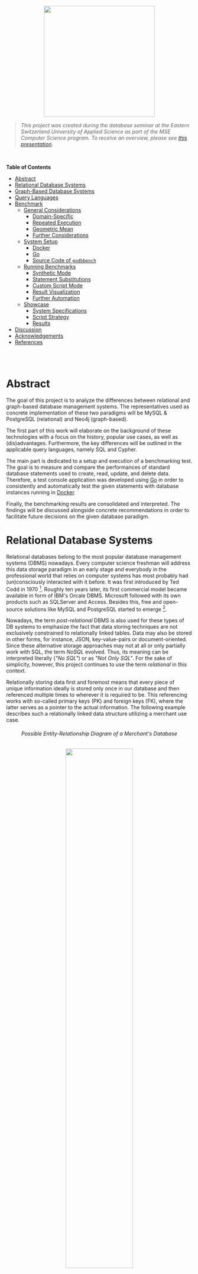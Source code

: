 <p align="center"> <img src="./docs/assets/logo.svg" width="300"/> </p>

>*This project was created during the database seminar at the Eastern Switzerland University of Applied Science as part of the MSE Computer Science program.
To receive an overview, please see [this presentation](https://romanboegli.github.io/godbbench/)*.

</br>

**Table of Contents**

- [Abstract](#abstract)
- [Relational Database Systems](#relational-database-systems)
- [Graph-Based Database Systems](#graph-based-database-systems)
- [Query Languages](#query-languages)
- [Benchmark](#benchmark)
  - [General Considerations](#general-considerations)
    - [Domain-Specific](#domain-specific)
    - [Repeated Execution](#repeated-execution)
    - [Geometric Mean](#geometric-mean)
    - [Further Considerations](#further-considerations)
  - [System Setup](#system-setup)
    - [Docker](#docker)
    - [Go](#go)
    - [Source Code of `godbbench`](#source-code-of-godbbench)
  - [Running Benchmarks](#running-benchmarks)
    - [Synthetic Mode](#synthetic-mode)
    - [Statement Substitutions](#statement-substitutions)
    - [Custom Script Mode](#custom-script-mode)
    - [Result Visualization](#result-visualization)
    - [Further Automation](#further-automation)
  - [Showcase](#showcase)
    - [System Specifications](#system-specifications)
    - [Script Strategy](#script-strategy)
    - [Results](#results)
- [Discussion](#discussion)
- [Acknowledgements](#acknowledgements)
- [References](#references)

</br>
</br>

# Abstract

The goal of this project is to analyze the differences between relational and graph-based database management systems.
The representatives used as concrete implementation of these two paradigms will be MySQL & PostgreSQL (relational) and Neo4j (graph-based).

The first part of this work will elaborate on the background of these technologies with a focus on the history, popular use cases, as well as (dis)advantages.
Furthermore, the key differences will be outlined in the applicable query languages, namely SQL and Cypher.

The main part is dedicated to a setup and execution of a benchmarking test.
The goal is to measure and compare the performances of standard database statements used to create, read, update, and delete data.
Therefore, a test console application was developed using [Go](https://go.dev/) in order to consistently and automatically test the given statements with database instances running in [Docker](https://www.docker.com/).

Finally, the benchmarking results are consolidated and interpreted.
The findings will be discussed alongside concrete recommendations in order to facilitate future decisions on the given database paradigm.

# Relational Database Systems

Relational databases belong to the most popular database management systems (DBMS) nowadays.
Every computer science freshman will address this data storage paradigm in an early stage and everybody in the professional world that relies on computer systems has most probably had (un)consciously interacted with it before.
It was first introduced by Ted Codd in 1970 [^1].
Roughly ten years later, its first commercial model became available in form of IBM's Orcale DBMS.
Microsoft followed with its own products such as SQLServer and Access.
Besides this, free and open-source solutions like MySQL and PostgreSQL started to emerge [^2].

Nowadays, the term *post-relational* DBMS is also used for these types of DB systems to emphasize the fact that data storing techniques are not exclusively constrained to relationally linked tables.
Data may also be stored in other forms, for instance, JSON, key-value-pairs or document-oriented.
Since these alternative storage approaches may not at all or only partially work with SQL, the term *NoSQL* evolved.
Thus, its meaning can be interpreted literally (*"No SQL"*) or as *"Not Only SQL"*.
For the sake of simplicity, however, this project continues to use the term *relational* in this context.

Relationally storing data first and foremost means that every piece of unique information ideally is stored only once in our database and then referenced multiple times to wherever it is required to be.
This referencing works with so-called primary keys (PK) and foreign keys (FK), where the latter serves as a pointer to the actual information.
The following example describes such a relationally linked data structure utilizing a merchant use case.

<h6 align="center">Possible Entity-Relationship Diagram of a Merchant's Database</h6>
<p align="center"> <img src="./docs/assets/merchanterd.drawio.svg" width="60%"/> </p>

Each box in this entity-relationship diagram (ERD) represents an *entity*, which is in practice nothing else than a table where each row describes a distinct tuple.
The listed attributes in the boxes correspond to the columns of the table, also known as *attributes*.
The connecting lines specify the *relationships* between the entities.
The relationships also indicate *cardinality*.
A customer, for instance, can place zero or any amount of orders.
Each order contains at least one line item.
A supplier, on the other hand, delivers one or more products, while each product belongs to exactly one category.
Finally, a product can occur zero or many times in the great list of line items.

With this relational data structure, the absence of informational redundancy is ensured.
In the context of DBMS, the structure is referred to as *schema*, and the process of designing is called *database normalization*.
Working with normalized data is not only storage efficient but also allows keeping the operational costs that might occur when updating information at a minimum.
Imagine a concrete product has been ordered many thousand times and suddenly, the merchant would like to rename this product.
Thanks to the relational structure, the update operation will only affect one single storage cell, namely in the product entity on the corresponding row-column intersection.
The thousandfold mentions of this product in the line item entity will remain unaffected as the referencing foreign key `ProductId` will not change.
Only the referenced information does.

Common use cases for relational DBMS include data scenarios that are well known, depict clear relationships and entail little changes over time.
All aspects are given in the merchant example above.
Other examples may include the data scenarios of payment processors, storehouses or facility management.
As a merchant, the versatility of the storable information is quite concluding.
This allows to quite thoroughly specify the entities, their attributes and relationships in advance.
From this, the data structure can be derived which is in relational DBMS referred to as *schema*.

Once a database has been initiated with a schema, one can start storing and querying information.
Retroactive changes to this schema are still possible but can induce challenges.
Imagine adding another attribute to an already existing table with millions of data records in it.
This new column will store a foreign key to a new entity that holds category types, as new data records can from now on be categorized.
For the sake of completeness, however, this schema manipulation must also include a major data update in order to retrospectively categorize the already existing data records in this table.
This directly poses the question if the correct category is always derivable.
This example illustrates the complexity of retrospective schema manipulations.

On the other hand, can the rigidness of relational DBMS also be seen as an advantage.
Every software engineer that is responsible for implementing the business logic and presentation layer for an application appreciates a definite and rather complete definition of the data ensemble.
Little schema changes are often followed by major source code changes which can be costly.

# Graph-Based Database Systems

With rising trends in amounts and connections of data, the classic relational database management systems seemed not to be the ideal choice.
In the field of mathematics, graph theory was already established and algorithms to assess networks of connected nodes became more and more popular.
The core business model of emerging companies such as Twitter or Facebook was and still is based on data that can be represented ideally as graphs.
For instance, think of friendship relations among people as shown in the figure below.
Every person represents a node and the connecting lines (a.k.a. edges) indicate the friendship relations among them.
The nodes are attributed be the person's name and the thickness of the edges describes, for instance, how close this friendship is.

<h6 align="center">Friendships as Weighted Graph [^3]</h6>
<p align="center"> <img src="./docs/assets/friendsgraph.svg" width="65%"/> </p>

Capturing graph-based data domains in a relational DBMS invokes certain limitations regarding ease of querying, computational complexity, and efficiency [^4].
Graph-based database systems overcome these limitations as they store such graph-based information natively.
A popular implementation of such a system is [Neo4j](https://neo4j.com/).
Other than in relational DBMS, Neo4j allows heterogeneous sets of attributes on both nodes and relationships.
This implies that there is also no database schema to be specified beforehand.
One simply creates attributed nodes and the also attributed relationships among them in order to start working with a graph database [^5].

One of the most remarkable advantages is the application of graph algorithms as they are uniquely well suited to reveal and understand patterns in highly connected datasets.
Possible real-world problems may include uncovering vulnerable components in a network, discovering unseen dependencies, identifying bottlenecks, revealing communities based on behavior patterns, or specifying the cheapest route through a network [^6].

Although it is technically possible to always use a relational DBMS when working with a highly connected data scenario, lots of work can be simplified using graph-based DBMS.
This is especially appreciable when working with recursion, different result types or path-finding problems [^7].
The latter is especially useful in use cases such as direction finding for geographic applications, optimizations in supply chain systems, bottleneck determination in computer networks or fraud detection.

On the other hand, graph-based DBMS also bear certain disadvantages.
First, there is no unified query language to work with and the ones that exist rather unknown due to their recency.
This can have a major impact on real-world applications as companies and the developers working for them most probably prefer the technology that they already know and will be able to support in the long run.
Furthermore, the high degree of flexibility due to the absence of a schema invokes the costs of missing referential integrity and normalization.
This makes graph-based DBMS less suitable for high integrity systems as they exist in the financial industry for example [^8].

# Query Languages

The communication language for relational DBMS is called *Structured Query Language* (SQL).
Although each DBMS has its own slightly different SQL implementation, so-called dialects, the language follows a standard that is broadly known among developers and database engineers.
SQL statements can be structured into three subdivisions, namely Data Definition Language (DDL), Data Manipulation Language (DML) and Data Control Language [DCL][^9].
The following table specified the associated database operations for each subdivision.

Subdivision | Database Operations
:-----------|:--------------------------------
DDL         | `CREATE`, `ALTER`, `DROP`, `TRUNCATE`
DML         | `SELECT`, `INSERT`, `UPDATE`, `DELETE`
DCL         | `GRANT`, `REVOKE`, `COMMIT`, `ROLLBACK`

The fundamentally different paradigm in graph-based DBMS requires different communication languages.
Neo4j for example implemented the expressive and compact language called *Cypher* which has a close affinity with the common graph representation habit.
This facilitates the programmatic interaction with property graphs.
Other languages are *[SPARQL](https://www.w3.org/TR/rdf-sparql-query/)* or *[Gremlin](https://github.com/tinkerpop/gremlin/wiki)* which are, however, not further discussed in this work.

The two languages SQL and Cypher exhibit significant differences in their statement formulation, as the following examples show.

```sql
-- SQL
SELECT * FROM Customer c WHERE c.Age >= 18

-- Cypher
MATCH (c:Customer) WHERE c.Age > 18 RETURN c;
```

The simple selection of a set of customers seems in both languages natural.
It is important to understand, however, that the SQL statement addresses a specific entity, i.e.\ table, called `Customer`, while the Cypher version matches all nodes in with the label `Customer`.

Cypher's elegance predominates when more than one entity is involved, as shown in the next example.

```sql
-- SQL
SELECT c.CustomerId, c.Name, SUM(p.Total)
FROM Customer c INNER JOIN Purchase p on c.CustomerId = p.CustomerId 
GROUP BY c.CustomerId, c.Name 
ORDER BY SUM(p.Total) DESC

-- Cypher
MATCH (c:Customer)-[:MAKES]->(p:Purchase)
RETURN c.Name, SUM(p.Total) AS TotalOrderValue 
ORDER BY TotalOrderValue DESC
```

The SQL approach involves joining the `Purchase` entity via the explicitly stated mapping key `CustomerId`.
Furthermore, the usage of the aggregation function `SUM`requires the subsequent `GROUP BY` clause to become a valid statement.
In Cypher, however, joining is done using the (attributed) arrow clause `-->` which simply indicates a relationship and no grouping clause is required in order to benefit from aggregation functions.

# Benchmark

The beginning of this chapter covers general considerations regarding database benchmarks.
Subsequently, it guides through the required system setup in order to start benchmarking with `godbbench`.
Some examples are shown how to create custom scripts and visualize the resulting measurements.
Lastly, a whole showcase called `employees` is presented using further automation via a bash-script.

## General Considerations

Benchmarking allows testing a system's performance in a controlled and repeatable manner.
Reasons to conduct benchmarks may include system design, proofs of concepts, tuning, capacity planning, troubleshooting or marketing [^10].
To conduct a thoughtful and unbiased benchmark, multiple points must be considered.
This chapter will give an overview of the most important considerations alongside the argumentation of how these challenges are counteracted in `godbbench`.

### Domain-Specific

The Benchmark Handbook by Jim Gray emphasizes the need for domain-specific benchmarks as the diversity of computer systems is huge [^11].
Since each computer system is usually designed for a few domain-specific problems, there exists no global metric to measure the system performance for later comparison.
Thus it is crucial also to work with domain-specific benchmarks in order to receive meaningful insights.
Additionally, such benchmarks should meet four important criteria, namely:

- **Relevancy:** Benchmark must measure the peak performance when performing typical operations within that problem domain.
- **Portability:** Benchmark must be easy to implement on different systems and architectures.
- **Scalability:** Benchmark must be applicable on small to large systems.
- **Simplicity:** Benchmark must be understandable in order to not lack credibility.

One key feature of `goddbbench` is the allowance of custom database scripts.
This allows the creators of these scripts to capture the domain-specific data scenario.
Statements or transactions in these scripts are prepended with special tags.
These tags allow parts of the script to be named which facilitates the result analysis in a later step.
Furthermore, tags can specify the number of times a certain statement should be executed.
Examples will be given in later chapters.

### Repeated Execution

Relational as well as graph-based DBMS improve the performance by design using execution plans and cached information.
Therefore, a single execution of a single query is hardly meaningful.
The database should rather be stressed with thousands of statement executions, for instance querying the purchasing history of customers based on their randomly chosen identification number.
This not only simulates real-world requirements on the DBMS, it also allows the system to *warm-up* and mitigates the benefits of cached information [^4].

Each benchmark performed with `goddbbench` requires the indication of the number of iterations, i.e.\ the *iteration count*.
Usually, these value series follow the pattern of $10^x$.

### Geometric Mean

Following the advice of repeated statement executions will lead to different time measurements.
In order to draw a conclusion on how fast the given DBMS could handle the task, one should not simply calculate the arithmetic mean of all the data points since it is sensitive to outliers.
A better choice to mathematically consolidate the measurements would be the geometric mean which can also be applied to un-normalized data [^12].
It is defined as followed:

<h6 align="center">Geometric Mean</h6>
<p align="center"> <img src="./docs/assets/geometricmean.svg" width="250"/> </p>

The measurements for each benchmark in `goddbbench` include the extrema (i.e.\ minimum and maximum time), the arithmetic and geographic mean, the time per operation as well as the number of operations per second.
For all metrics except the latter, the time unit is given in microseconds (μs).

### Further Considerations

The stated considerations up to now only scratch the surface in the field of database benchmarking.
What about different deployment settings (e.g.\ on-premise vs. cloud), concurrent connections or running background jobs, just to name a few.
The consideration of these aspects will not facilitate the process of a representational database benchmarking test.
Therefore, it might be helpful to consult the industry-standard database benchmarks developed by the [Transaction Processing Council (TPC)](https://www.tpc.org/).
Scalzo (2018) elucidates these standards [^13].

## System Setup

Three components are required in order to use `goddbench`.
These are:

- Docker to run the DBMS instances.
Technically, these instances can also run somewhere else as long as the IP address and port number is known.
- The programming language `Go` to execute the tool.
- The source code of `godbbench`, i.e.\ a clone of this repository.

The following subchapter will give further insights into the setup process.

### Docker

Docker allows the most lightweight and easiest database setup.
Download [Docker](https://www.docker.com/products/docker-desktop/) via the provided installers.
To check whether the installation was successful, enter the following command to print the installed version:

```console
docker -v  # should print something like "Docker version 20..."
```

As a next step, execute the following command in order to create an instance for each DBMS focused on this project.
Actually, these are three single commands but using `&&` allows concatenation.
The backslashes (`\`) allow line breaks.

```console
docker run --name gobench-mysql -p 3306:3306 -e MYSQL_ROOT_PASSWORD=password -d mysql && \
docker run --name gobench-postgres -p 5432:5432 -e POSTGRES_PASSWORD=password -d postgres && \
docker run --name gobench-neo4j -p7474:7474 -p7687:7687 -e NEO4J_AUTH=neo4j/password -d neo4j
```

Docker will automatically download the required images, set up and start the containers.
This is required as `godbbench` expects these DBMS to be up and running at the specified ports.

To remove the DB containers and the associated volumes again, use the following command.

```console
docker rm -f $(docker ps -a | grep gobench-mysql | cut -f 1 -d ' ') && \
docker rm -f $(docker ps -a | grep gobench-postgres | cut -f 1 -d ' ') && \
docker rm -f $(docker ps -a | grep gobench-neo4j | cut -f 1 -d ' ') && \
docker volume prune -f
```

### Go

Download the suitable installer for the latest version on the [project's homepage](https://go.dev/dl/) and execute it.
To check if the installation was successful enter `go version` in your terminal - the version should be printed.

```console
go version # should print something like "go version go1...."
```

### Source Code of `godbbench`

Either download this GitHub repository manually as ZIP file and extract it on your computer.
In case [`git`](https://git-scm.com/downloads) is installed on your system, navigate to the desired storage location in your file system using the terminal and execute the following command.

```console
git clone https://github.com/RomanBoegli/godbbench.git
```

After successfully downloading the source code, navigate into the `cmd` folder.
It contains the two most important files to work with.
Test the communication with the tool by entering the following command in your terminal.
It should print the available sub-commands.

```console
go run godbbench.go # should print "Available subcommands: ..."
```

## Running Benchmarks

Once the system setup was completed, the first benchmarks can be executed.
There are two possibilities to run benchmarks.
The *synthetic mode* includes the execution of a few default so-called *Create-Read-Update-Delete (CRUD)* statements with a single generic entity.
The other possibility would be the *custom script mode* which executes whatever is specified in an externally provided script file.
Both modes allow so-called *statement substitution* which is best explained with the examples provided in the following chapter.

### Synthetic Mode

When no custom script is passed to the argument `--script`, synthetic statements are executed.
So far these include very basic CRUD operations on one single (generic) entity with random values.
Taking the example of PostgreSQL, the synthetic script looks like the following (similar implementation in MySQL and Neo4j adapters).

```SQL
-- synthetic INSERT
INSERT INTO godbbench.generic (genericId, name, balance, description) 
VALUES( {{.Iter}}, '{{call .RandString 3 10 }}', {{call .RandIntBetween 0 9999999}}, '{{call .RandString 0 100 }}' );

-- synthetic SELECT
SELECT * FROM godbbench.Generic WHERE GenericId = {{.Iter}};

-- synthetic UPDATE
UPDATE godbbench.Generic 
SET Name = '{{call .RandString 3 10 }}', Balance = {{call .RandIntBetween 0 9999999}} 
WHERE GenericId = {{.Iter}};

-- synthetic DELETE
DELETE FROM godbbench.Generic WHERE GenericId = {{.Iter}};
```

### Statement Substitutions

Obviously, these statements above seem not to respect the SQL standard.
The declarations embraced with double curly brackets (e.g.\ `{{ example }}`) will be substituted using the [golang template engine](https://pkg.go.dev/text/template) right before the statement is passed to the DBMS.
This allows to dynamically create random queries without specifying thousands of structurally identical SQL statements.
All possible substitution commands are listed in the following table.

Declaration | Substitution
:-----------|:------------
`{{.Iter}}`| Counter that starts with 1 and ends with the specified iteration count of the given benchmark.
`{{call .RandInt64}}`|Returns a random non-negative value of type [Int64](https://pkg.go.dev/builtin#int64).
`{{call .RandFloat64}}`|Returns a random value within the interval [0.0,1.0) as [Float64](https://pkg.go.dev/builtin#float64).
`{{call .RandIntBetween 1 42}}`| Returns a random integer between 1 and 42. Input values must be a valid [Int32](https://pkg.go.dev/builtin#int32).
`{{call .RandFloatBetween 0.8 9.9}}`| Returns a random float between 0.8 and 9.9. Input values must be a valid [Float64](https://pkg.go.dev/builtin#float64).
`{{call .RandString 1 9}}`| Returns a random string with a length between 1 and 9 characters.
`{{call .RandDate}}`|Returns a random date as string (yyyy-MM-dd) between `1970-01-01` and `2023-01-01`.

In order to run the synthetic CRUD benchmarks with an iteration count of 1'000 against the running PostgreSQL Docker instance, execute the following statement.

````console
go run godbbench.go postgres --host 127.0.0.1 --port 5432 --user postgres --pass password --iter 1000
````

The benchmark results will directly be printed to your console as shown in the video below.

<h6 align="center">Example of Synthetic Benchmarks against PostgreSQL</h6>

<https://user-images.githubusercontent.com/22320200/165149101-499ac3a6-a5d2-46c1-80aa-52e0397b1b40.mp4>

Alternatively, the synthetic benchmarks that should be executed can also be named explicitly using the `--run` flag.
This allows to only run the ones that are of interest in the given situation (e.g.\ `--run "inserts selects"`).
The benchmark results can also be saved as CSV file by specifying a storage location, e.g.\ `--writecsv "./results.csv"`.

After several runs on various DBMS and with different iteration counts, the different result files located in the same folder can be merged into one single file using the following command.

```console
go run godbbench.go mergecsv --rootDir "." --targetFile "./merged.csv"
````

Finally, the following command will create a static `HTML` page that can be opened using any web browser that visualized the merged result.

```console
go run godbbench.go createcharts --dataFile "./merged.csv" # creates 'charts.html' 
````

With help of the concatenation sign `&&` all these commands can be combined and executed at once as shown below.

```console
go run godbbench.go neo4j --host 127.0.0.1 --port 7687 --user neo4j --pass password --iter 100 --writecsv "neo4j.csv" \
&& go run godbbench.go postgres --host 127.0.0.1 --port 5432 --user postgres --pass password --iter 100 --writecsv "postgres.csv" \
&& go run godbbench.go mysql --host 127.0.0.1 --port 3306 --user root --pass password --iter 100 --writecsv "mysql.csv" \
&& go run godbbench.go mergecsv --rootDir "." --targetFile "./merged.csv" \
&& go run godbbench.go createcharts --dataFile "./merged.csv"
```

<h6 align="center">Example of Concatenated Synthetic Benchmarks</h6>

<https://user-images.githubusercontent.com/22320200/165149157-eb6ac0ec-3cdb-4c4b-905a-b87fa9444dd2.mp4>

The collected results after that the concatenated statements have created only provide a performance comparison on one single iteration count, i.e.\ 1'000.
One would have to extend or repeat it with higher orders of iterations, for instance 10'000, 100'000 and so forth.

### Custom Script Mode

Since the variety and quality of the synthetic benchmarks are limited to a few basic operations, it is much more recommended testing the database systems with custom scripts.
This allows to not only account for a use case-specific data scenario but also to test more realistic and thus often more complex CRUD operations.

Custom scripts require certain annotations to correctly render statements into individual benchmark tasks.
Everything below such an annotation, e.g.\ various SQL statements delimited with a semicolon, define a single benchmark.
These annotations must follow a strict pattern which is explained below.

```code
\benchmark <once/loop>  [<0-1>]  \name  <A-Za-z0-9>
           ─────┬─────   ──┬──          ─────┬─────
                │          │                 └─ Benchmark identifier: 
                │          │                    Just a name or label for the benchmark.
                │          │                    Important for subsequent result analysis.
                │          │
                │          └─ Scale factor:
                │             Scale factor expressed as percentage to the specified 
                │             iteration count. Only relevant when looping.
                │
                └─ Case of recurrence:
                   Keyword "once" will execute the benchmark only one time, regardless of 
                   the specified iteration count. Useful for setup and teardown statements.
```

In the case of a looping benchmark, the (collection of) statement(s) subsumed below a given annotation will be executed as often as the specified scale factor of the provided `--iter` amount.
The fictive script example below exemplifies this.

```sql
-- INIT
\benchmark once \name setup
-- start of benchmark 'setup'
DROP TABLE IF EXISTS mytable;
CREATE TABLE mytable (myId INT PRIMARY KEY, myName VARCHAR(20));
-- end of benchmark 'setup', will be executed one single time

-- INSERTS
\benchmark loop 0.75 \name inserts
-- start of benchmark 'inserts'
INSERT INTO mytable (myId, myName) VALUES( {{.Iter}}, '{{call .RandString 5 20 }}');
-- end of benchmark 'inserts', will be executed <75% of given iteration count> times

-- SELECTS
\benchmark loop 1.0 \name selects
-- start of benchmark 'selects'
SELECT * FROM mytable WHERE myName LIKE '%{{call .RandString 1 10 }}%';
-- end of benchmark 'selects', will be executed <100% of given iteration count> times
```

Using the example script above, the entire benchmarking procedure consists of three benchmark tasks, namely `setup`, `inserts` and `selects`.
To start it, the following command would be necessary.

````console
go run godbbench.go postgres --host 127.0.0.1 --port 5432 --user postgres --pass password \
                             --iter 1000  \
                             --script "../path/to/scripts/myscript.sql"
````

The iteration count in this command is set on `1'000` using the `--iter` option.
This results in the following number of executions per benchmark.

Benchmark | Executions | Reason
:---------|:--------------------:|:---------
`setup` | 1 | Single benchmark due to `once` annotation
`inserts` | 750 | Looping benchmark with scale factor of 75%
`selects` | 1'000 | Looping benchmark with scale factor of 100%

Further, examples can be found in the [script folder](./scripts/) of this project.

### Result Visualization

Each integration of a benchmark is timed in order to measure its performance.
As seen before, the individual results can be saved as CSV files and merged into one single file.
The following excerpt exemplifies what such a merged result file could look like.

```code
┌───────────┬─────────────────┬──────────┬─────────────┬─────────────┬─────────────────┬───────────────┬───────────┬───────────┬────────┬────────┐
│ system    │ iteration count │ name     │ executions  │ total (μs)  │ arithMean (μs)  │ geoMean (μs)  │ min (μs)  │ max (μs)  │ ops/s  │ μs/op  │
├───────────┼─────────────────┼──────────┼─────────────┼─────────────┼─────────────────┼───────────────┼───────────┼───────────┼────────┼────────┤
│ mysql     │ 10              │ inserts  │ 10          │ 20435       │ 19431           │ 20799         │ 16618     │ 19902     │ 489    │ 2043   │
│ mysql     │ 10              │ selects  │ 10          │ 11682       │ 8637            │ 8950          │ 4639      │ 11309     │ 855    │ 1168   │
│ mysql     │ 10              │ updates  │ 10          │ 16845       │ 14353           │ 15115         │ 9305      │ 16435     │ 593    │ 1684   │
│ mysql     │ 10              │ deletes  │ 10          │ 19017       │ 16020           │ 16881         │ 9961      │ 18783     │ 525    │ 1901   │
│ mysql     │ 100             │ inserts  │ 100         │ 160652      │ 17733           │ 10315         │ 1912      │ 111225    │ 622    │ 1606   │
│ mysql     │ 100             │ selects  │ 100         │ 44790       │ 3577            │ 2494          │ 976       │ 29640     │ 2232   │ 447    │
│ mysql     │ 100             │ updates  │ 100         │ 122012      │ 13576           │ 11685         │ 2141      │ 33193     │ 819    │ 1220   │
│ mysql     │ 100             │ deletes  │ 100         │ 65382       │ 6182            │ 5818          │ 2144      │ 13177     │ 1529   │ 653    │
│ mysql     │ 1000            │ inserts  │ 1000        │ 789239      │ 11274           │ 10586         │ 3417      │ 38472     │ 1267   │ 789    │
│ mysql     │ 1000            │ selects  │ 1000        │ 314366      │ 4120            │ 3301          │ 870       │ 33581     │ 3180   │ 314    │
│ mysql     │ 1000            │ updates  │ 1000        │ 773601      │ 10667           │ 9631          │ 2210      │ 46906     │ 1292   │ 773    │
│ mysql     │ 1000            │ deletes  │ 1000        │ 490949      │ 6960            │ 6632          │ 2232      │ 19029     │ 2036   │ 490    │
│ neo4j     │ 10              │ inserts  │ 10          │ 195612      │ 173451          │ 183267        │ 110071    │ 195053    │ 51     │ 19561  │
│ neo4j     │ 10              │ selects  │ 10          │ 45374       │ 33205           │ 33367         │ 16483     │ 45277     │ 220    │ 4537   │
│ neo4j     │ 10              │ updates  │ 10          │ 105883      │ 100145          │ 107301        │ 96661     │ 105207    │ 94     │ 10588  │
│ neo4j     │ 10              │ deletes  │ 10          │ 35309       │ 25401           │ 25780         │ 14108     │ 35218     │ 283    │ 3530   │
│ neo4j     │ 100             │ inserts  │ 100         │ 833858      │ 95858           │ 77052         │ 15691     │ 329898    │ 119    │ 8338   │
│ neo4j     │ 100             │ selects  │ 100         │ 685079      │ 73109           │ 63719         │ 14835     │ 192135    │ 145    │ 6850   │
│ neo4j     │ 100             │ updates  │ 100         │ 608159      │ 66402           │ 56629         │ 13099     │ 180347    │ 164    │ 6081   │
│ neo4j     │ 100             │ deletes  │ 100         │ 541592      │ 55821           │ 49806         │ 13646     │ 140613    │ 184    │ 5415   │
│ neo4j     │ 1000            │ inserts  │ 1000        │ 3482636     │ 50148           │ 45613         │ 8727      │ 248238    │ 287    │ 3482   │
│ neo4j     │ 1000            │ selects  │ 1000        │ 3873064     │ 55643           │ 51104         │ 10384     │ 192788    │ 258    │ 3873   │
│ neo4j     │ 1000            │ updates  │ 1000        │ 3393816     │ 49276           │ 45709         │ 11202     │ 153225    │ 294    │ 3393   │
│ neo4j     │ 1000            │ deletes  │ 1000        │ 3097136     │ 44314           │ 40621         │ 8770      │ 169153    │ 322    │ 3097   │
│ postgres  │ 10              │ inserts  │ 10          │ 42880       │ 30977           │ 30125         │ 5821      │ 42170     │ 233    │ 4288   │
│ postgres  │ 10              │ selects  │ 10          │ 37178       │ 26828           │ 27351         │ 14140     │ 36999     │ 268    │ 3717   │
│ postgres  │ 10              │ updates  │ 10          │ 35324       │ 25311           │ 22674         │ 2688      │ 35163     │ 283    │ 3532   │
│ postgres  │ 10              │ deletes  │ 10          │ 38104       │ 24445           │ 19879         │ 2685      │ 37997     │ 262    │ 3810   │
│ postgres  │ 100             │ inserts  │ 100         │ 97908       │ 10035           │ 4393          │ 1489      │ 80063     │ 1021   │ 979    │
│ postgres  │ 100             │ selects  │ 100         │ 109397      │ 10711           │ 3847          │ 879       │ 75002     │ 914    │ 1093   │
│ postgres  │ 100             │ updates  │ 100         │ 110818      │ 11724           │ 6630          │ 1845      │ 59777     │ 902    │ 1108   │
│ postgres  │ 100             │ deletes  │ 100         │ 89923       │ 10452           │ 5117          │ 1042      │ 64316     │ 1112   │ 899    │
│ postgres  │ 1000            │ inserts  │ 1000        │ 787422      │ 10420           │ 5762          │ 852       │ 94569     │ 1269   │ 787    │
│ postgres  │ 1000            │ selects  │ 1000        │ 316667      │ 3745            │ 2029          │ 564       │ 129437    │ 3157   │ 316    │
│ postgres  │ 1000            │ updates  │ 1000        │ 680765      │ 8696            │ 4890          │ 864       │ 77583     │ 1468   │ 680    │
│ postgres  │ 1000            │ deletes  │ 1000        │ 492111      │ 6595            │ 4086          │ 915       │ 78401     │ 2032   │ 492    │
└───────────┴─────────────────┴──────────┴─────────────┴─────────────┴─────────────────┴───────────────┴───────────┴───────────┴────────┴────────┘
```

The file serves as a basis for any kind of subsequent data analysis or visualization routines.
One routine is already implemented in `godbbench` and can be invoked using the `createcharts` command.
Most of the metrics are specified with the time unit of *microseconds*, that is `1` second (s) equals `1'000'0000` microseconds (μs).
The following table explains the meaning of all available columns in this file.

Column / Metric  | Definition
:----------------|:---------------------
`system`         | Name of testes DBMS
`iteration count`   | Number of iterations specified at invocation time.
`name`           | The benchmark's name.
`executions`     | Number of executions the given benchmark was performed under consideration of the annotated scale factor.
`total (μs)`     | Total amount of microseconds spend for all executions of the given benchmark.
`arithMean (μs)` | Average execution time microseconds calculated using the arithmetic mean.
`geoMean (μs)`   | Average execution time microseconds calculated using the geometric mean.
`min (μs)`       | Fastest single execution.
`max (μs)`       | Slowest single execution.
`ops/s`          | Operations per second which equals `executions` divided by `total (μs)`.
This is the only metric in this collection where high values are considered as good.
`μs/op`          | Microseconds per operation which equals `total (μs)` divided by `executions`.

The current implementation of the automated data visualization using `createcharts` command only accounts for the metrics `arithMean (μs)`, `geoMean (μs)`, `ops/s` and `μs/op` for each benchmark (column `name`).
The X-axsis represents the available iteration counts and the actual values are dynamically projected on the Y-axsis.
The command argument `--type` also allows alternating between a bar or a line chart, as illustrated below.
Additionally, the charts introduce a few interaction possibilities as demonstrated in the animation below.

<h6 align="center">Chart Interaction Options</h6>

<https://user-images.githubusercontent.com/22320200/173423856-ec7158b7-3db0-4ee8-ae2f-25cf158abe9b.mp4>

### Further Automation

So far it was shown several times how `godbbench` can be used to perform benchmarks against a DBMS using synthetic or custom-created statements and a specified amount of iterations.
This must then be repeated for each DBMS and iteration count which is tedious.
Therefore, this project also provides an automation script written in [Bash](https://www.gnu.org/software/bash/) and named [`benchmark.sh`](./cmd/benchmark.sh).

```console
bash benchmark.sh # use PowerShell when working on Windows
```

After it has started, it will loop over the provided iteration counts and run the benchmarks for all three supported DBMSs.
In the end, the individual result files will be merged and immediately rendered into the mentioned charts.
The following video demonstrates this.

<h6 align="center">Automation Bash Script Usage</h6>

<https://user-images.githubusercontent.com/22320200/165150973-483eafcf-9be0-4c8a-b6e4-ba19c21e9fa7.mp4>

Optionally, the script is also able to set-up and tear-down the dockerized database instances before respectively after each iteration count batch.
This ensures equal container conditions for each benchmarking procedure.

## Showcase

Two examples of custom scripts already exist in this repository.
The first is named [`merchant`](./scripts/merchant/) and represents the popular data scenario of a merchandising company that sells products from suppliers to their customers using orders.
This use case is predestined for a relational DBMS since due to its popular nature it is well understood and can concludingly be modeled as a database schema (see ERD image in chapter [Relational Database Systems](#relational-database-systems)).
Alternations to this schema are rather unlikely which makes it legitimately rigid.
Therefore, one must state that running benchmarks using this biased data scenario does not provide valuable insights when comparing relational and graph-based DBMS.
The reason why the `merchant` script nonetheless exists in this repository simply serves the act of establishing an understanding of how to write such custom scripts.
However, this script will be disregarded during the showcase.

The second custom script example is called [`employees`](./scripts/employees/).
Measured on the number of entities it seems to be less complex than the `merchant` script as it holds only one entity representing employees of a company.
However, it introduces a recursive relationship that models the organizational hierarchy, commonly known as the chain of command.
The image below represents this data scenario in both relational and graph-based.

<p align="center"> <img src="./docs/assets/employees_schema.svg" width="60%"/> </p>
<h6 align="center">Relational and Graph-Based Representation of Organsational Hierchary</h6>

Looking at the right-hand side visualization, it follows that the data scenario of the `employees` script creates a *directed acyclic graph*.
As relational and graph-based DBMS should be able to handle this data scenario, it provides a more fair challenge to them.
Therefore, this script will showcase the benchmarking with different iteration counts in this chapter, directly followed by the result discussion.

### System Specifications

All benchmarks are conducted on a [MacBook Pro (2019, 2.8 GHz Quad-Core Intel Core i7, 16 GB RAM)](https://everymac.com/systems/apple/macbook_pro/specs/macbook-pro-core-i7-2.8-quad-core-13-mid-2019-touch-bar-specs.html).
The three databases at focus (MySQL, PostgreSQL and Neo4j) were initialized (setup) with Docker exactly as documented in an earlier chapter.
The images used are the official database images which are available for download in the [Docker Hub](https://hub.docker.com/search?q=).
No improvements or modifications have been made to these images.
Additionally, no other applications were running during the benchmarking process except Docker and a terminal window.

### Script Strategy

The `employees` script for all three focused DBMSs can be found in [this folder](./scripts/employees/).
It is structured into the following parts.

Part | Benchmark | Tasks
:----|:-----------|:----------------
0    | `initialize` | Drop all possibly existing data and recreate the root node called "BigBoss"
1    |`insert_employee` | Inserts further nodes that are connected to randomly chosen existing nodes. The number of executions equals 100% of the specified iteration count.
2    |`select_before_index` | Subsequent query all existing nodes and return the node itself together with all its connected nodes (i.e.\ its subordinate employees). No index exists at this stage. The number of iterations equals 100% of the specified iteration count.
3    |`create_index` | Creating a so-called *BTREE* index on the entity's relationship indicator (i.e.\ foreign key in relational DBMS, resp. relationship itself in graph-based DBMS).
4 | `clear_cache` | All cached data is discarded.
5 | `select_after_index` | The identical querying tasks as in Part 2 is repeated.
6 | `clean` | Complete removal of existing data and index information.

The chosen iteration counts for this benchmarking procedure are defined as `{ 10, 50, 100, 500, 1'000, 5'000, 10'000 }`.
The reason why this series was not continued to an even higher order of iterations lies in the fact of the chosen hardware and its computational power limitations.
The inclusion of these atypical middle steps `{50, 500, 5'000}` serves the purpose of having more data points.
The number of threads used for all these iterations was set to `15`.

### Results

This chapter briefly summarizes the most expressive results received from the above showcase benchmark script `employees`.
All visualizations can be found either as bar or line charts on [this page](https://romanboegli.github.io/godbbench/showcase-results/index.html).
The complete data set is also available for download as a [ZIP archive](https://romanboegli.github.io/godbbench/showcase-results/DATA.zip).

The benchmark `insert_employee` clearly shows the inferiority of Neo4j compared to the relational database systems when looking at the microseconds used per operation.
Both MySQL and PostgreSQL attest to much more performance in the data creation discipline.

![](/docs/assets/showcase_insert.png)

Moving on to the first selection benchmark, namely `select_before_index`, the results become less obvious.
This time, the Y-Axis of the chart represents the operations per second.
Thus, higher values testify higher performance.
The two relational databases again consistently outperform Neo4j in all order of iteration counts.
PostgreSQL is slightly slower than MySQL except for the runs with `100`, `500` and `10000` iterations.
The inconsistent trend with increasing iteration counts can be explained with different execution plans that become applicable after a certain amount of records must be processed.

![](/docs/assets/showcase_selectbefore.png)

The second selection benchmark `select_after_index` performed the identical selection task but with an antecedent index creation.
The introduction of the index affected the MySQL database more positively than it did with PostgreSQL and thus makes MySQL a clear winner in this benchmark.
Neo4j on the other hand remains in the third place.
It must be mentioned, however, that its operations per second values slightly increased overall iteration counts which can be seen as an indication that the index at least had an accelerating effect.

![](/docs/assets/showcase_selectafter.png)

# Discussion

Relational and graph-based DBMSs have fundamental differences that aggravate the undertaking of fair performance comparison.
Well-known data scenarios like a merchant company with little change are well suited for a relational database approach while highly connected data scenarios with volatile relationship constructs are easier to implement with graph-based database systems.
This chapter mentions further points that must be considered before a benchmark result can be concluded.

First of all, a data schema in a relational DBMS should not directly be translated into a graph-based DBMS as there might be entities which are dispensable as the information they hold is modeled using the attributed relationships among nodes.
The tutorial [Import Relational Data Into Neo4j](https://neo4j.com/developer/guide-importing-data-and-etl/) nicely illustrates this using the famous Northwind database.

Furthermore, it should be obvious that the measured performance for a given benchmark depends on the embedding system environment.
In real-world scenarios are many more influential factors such as network topology and latency, provided hardware as well as software.
Thus, it must be mentioned that the containerized approach chosen in this work using Docker also influenced the obtained measurements [^14].

Last but not least, two important aspects were ignored in this project due to simplicity.
The first one concerns the DBMS customization and tuning.
The goal of `godbbench` was primarily to provide an easily accessible and broadly employable tool for database benchmarking tasks.
Dockerized containers with standard database images provided the most lightweight approach for testing and demonstration.
In practice, however, DBMS configurations must not be neglected as it heavily influences the efficiency based on a given data scenario.
The second ignored aspect concerns concurrent connections.

The showcased benchmark demonstrated that Neo4j has room for improvement in comparison to the well-established MySQL and PostgreSQL.
It must be said, however, that performance is by far not the only criteria for an implementation decision in the real world.
Other factors such as the software engineer's experiences, corporate code of practice or operating costs play as well an important role in this decision process.

Future work on this project may include the implementation of further database adapters as well as the mentioned missing features such as concurrent connections.
Work may also be invested in the creation of more sophisticated custom scripts, as they form the core of a benchmark.

# Acknowledgements

Thanks to Simon Jürgensmeyer for his work on [dbbench](https://github.com/sj14/dbbench), which according to him was initially inspired by [Fale's post]([Fale](https://github.com/cockroachdb/cockroach/issues/23061#issue-300012178)), [pgbench](https://www.postgresql.org/docs/current/pgbench.html) and [MemSQL's dbbench](https://github.com/memsql/dbbench).
His project served as a basis for this work.

Also, attention should be drawn to other database benchmarking tools out there in the open-source space.
For instance [sysbench](https://github.com/akopytov/sysbench), [Phoronix Test Suite](http://www.phoronix-test-suite.com/) or [hammerdb](https://github.com/TPC-Council/HammerDB).
They are based on a similar usability approach and may provide more sophisticated functionalities for a given use case.
The project [pgbench](https://www.postgresql.org/docs/current/pgbench.html), for instance, focuses exclusively on PostgreSQL.
The Cookbook by Chauhan & Kumar (2017) is a great source to be consulted when working with Phoronix [^15].

# References

[^1]: Codd, E. F. (2002). A Relational Model of Data for Large Shared Data Banks. In M. Broy & E. Denert (Eds.), Software Pioneers (pp. 263–294). Springer Berlin Heidelberg. [10.1007/978-3-642-59412-0_16](https://doi.org/10.1007/978-3-642-59412-0_16)

[^2]: Elmasri, R., & Navathe, S. (2011). Fundamentals of Database Systems (6th ed). Addison-Wesley.

[^3]: Peixoto, T. P. (n.d.). What is graph-tool? Graph-Tool. Retrieved 20 March 2022, from [graph-tool.skewed.de](https://graph-tool.skewed.de)

[^4]: Robinson, I., Webber, J., & Eifrem, E. (2015). Graph Databases: New Opportunities for Connected Data.

[^5]: Stopford, B. (2012, August 17). Thinking in Graphs: Neo4J. [benstopford.com/2012/08/17/thinking-in-graphs-neo4j](http://www.benstopford.com/2012/08/17/thinking-in-graphs-neo4j/)

[^6]: Needham, M., & Hodler, A. E. (2019). Graph Algorithms: Practical Examples in Apache Spark and Neo4j (First edition). O’Reilly Media.

[^7]: Bechberger, D., & Perryman, J. (2020). Graph databases in Action: Examples in Gremlin. Manning.

[^8]: Meier, A., & Kaufmann, M. (2019). SQL & NoSQL Databases: Models, Languages, Consistency Options and Architectures for Big Data Management. Springer Vieweg.

[^9]: Bush, J. (2020). Learn SQL Database Programming: Query and manipulate databases from popular relational database servers using SQL.

[^10]: Gregg, B. (2020). Systems Performance: Enterprise and the Cloud (Second). Addison-Wesley.

[^11]: Gray, J. (Ed.). (1994). The Benchmark Handbook for Database and Transaction Processing Systems (2. ed., 2. [print.]). Morgan Kaufmann.

[^12]: Fleming, P. J., & Wallace, J. J. (1986). How not to lie with statistics: The correct way to summarize benchmark results. Communications of the ACM, 29(3), 218–221. [10.1145/5666.5673](https://doi.org/10.1145/5666.5673)

[^13]: Scalzo, B. (2018). Database Benchmarking and Stress Testing: An Evidence-Based Approach to Decisions on Architecture and Technology. Springer Science+Business Media, LLC.

[^14]: Turner-Trauring, I. (2021, May 12). Docker can slow down your code and distort your benchmarks. Python=>Speed. [pythonspeed.com/articles/docker-performance-overhead](https://pythonspeed.com/articles/docker-performance-overhead/)

[^15]: Chauhan, C., & Kumar, D. (2017). PostgreSQL High Performance Cookbook: Mastering query optimization, database monitoring, and performance-tuning for PostgreSQL. Packt Publishing.
